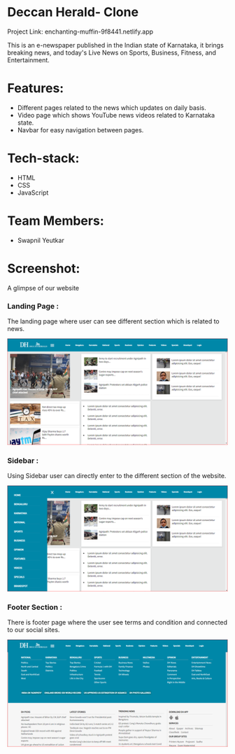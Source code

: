 # Deccan Herald- Clone
Project Link: enchanting-muffin-9f8441.netlify.app


This is an e-newspaper published in the Indian state of Karnataka, it brings breaking news, and today's Live News on Sports, Business, Fitness, and Entertainment.

# Features:
- Different pages related to the news which updates on daily basis.
- Video page which shows YouTube news videos related to Karnataka state.
- Navbar for easy navigation between pages.

# Tech-stack:
- HTML
- CSS
- JavaScript


# Team Members:
- Swapnil Yeutkar


# Screenshot:

A glimpse of our website

###  Landing Page : 
The landing page where user can see different section which is related to news.

<img src="https://github.com/Swapnil28Y/DeccanHerald-Clone/blob/main/img/homepage.PNG"/>

###  Sidebar : 
Using Sidebar user can directly enter to the different section of the website.  

<img src="https://github.com/Swapnil28Y/DeccanHerald-Clone/blob/main/img/sidebar.PNG"/>

### Footer Section : 
There is footer page where the user see terms and condition and connected to our social sites.

<img src="https://github.com/Swapnil28Y/DeccanHerald-Clone/blob/main/img/footer.PNG"/>
